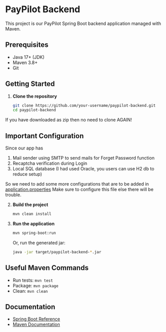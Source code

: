 # PayPilot Backend

This project is our PayPilot Spring Boot backend application managed with Maven.

## Prerequisites

- Java 17+ (JDK)
- Maven 3.8+
- Git

## Getting Started

1. **Clone the repository**
    ```bash
    git clone https://github.com/your-username/paypilot-backend.git
    cd paypilot-backend
    ```
If you have downloaded as zip then no need to clone AGAIN!

## Important Configuration

Since our app has 
1) Mail sender using SMTP to send mails for Forget Password function
2) Recaptcha verification during Login
3) Local SQL database (I had used Oracle, you users can use H2 db to reduce setup)

So we need to add some more configurations that are to be added in [application.properties](https://github.com/Excalibur02/PayPilot/blob/main/paypilot-backend/src/main/resources/application.properties)
Make sure to configure this file else there will be trouble.


2. **Build the project**
    ```bash
    mvn clean install
    ```

3. **Run the application**
    ```bash
    mvn spring-boot:run
    ```
    Or, run the generated jar:
    ```bash
    java -jar target/paypilot-backend-*.jar
    ```


## Useful Maven Commands

- Run tests: `mvn test`
- Package: `mvn package`
- Clean: `mvn clean`

## Documentation

- [Spring Boot Reference](https://docs.spring.io/spring-boot/docs/current/reference/html/)
- [Maven Documentation](https://maven.apache.org/guides/index.html)
